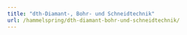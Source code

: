 ```yaml
---
title: "dth-Diamant-, Bohr- und Schneidtechnik"
url: /hammelspring/dth-diamant-bohr-und-schneidtechnik/
---
```

